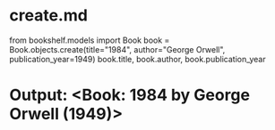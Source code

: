 # create.md

from bookshelf.models import Book
book = Book.objects.create(title="1984", author="George Orwell", publication_year=1949)
book.title, book.author, book.publication_year

# Output: <Book: 1984 by George Orwell (1949)>

